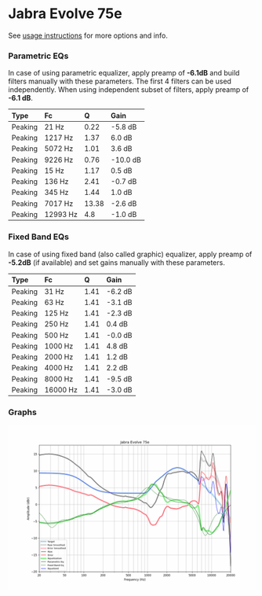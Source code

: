 # Jabra Evolve 75e
See [usage instructions](https://github.com/jaakkopasanen/AutoEq#usage) for more options and info.

### Parametric EQs
In case of using parametric equalizer, apply preamp of **-6.1dB** and build filters manually
with these parameters. The first 4 filters can be used independently.
When using independent subset of filters, apply preamp of **-6.1 dB**.

| Type    | Fc       |     Q | Gain     |
|:--------|:---------|:------|:---------|
| Peaking | 21 Hz    |  0.22 | -5.8 dB  |
| Peaking | 1217 Hz  |  1.37 | 6.0 dB   |
| Peaking | 5072 Hz  |  1.01 | 3.6 dB   |
| Peaking | 9226 Hz  |  0.76 | -10.0 dB |
| Peaking | 15 Hz    |  1.17 | 0.5 dB   |
| Peaking | 136 Hz   |  2.41 | -0.7 dB  |
| Peaking | 345 Hz   |  1.44 | 1.0 dB   |
| Peaking | 7017 Hz  | 13.38 | -2.6 dB  |
| Peaking | 12993 Hz |  4.8  | -1.0 dB  |

### Fixed Band EQs
In case of using fixed band (also called graphic) equalizer, apply preamp of **-5.2dB**
(if available) and set gains manually with these parameters.

| Type    | Fc       |    Q | Gain    |
|:--------|:---------|:-----|:--------|
| Peaking | 31 Hz    | 1.41 | -6.2 dB |
| Peaking | 63 Hz    | 1.41 | -3.1 dB |
| Peaking | 125 Hz   | 1.41 | -2.3 dB |
| Peaking | 250 Hz   | 1.41 | 0.4 dB  |
| Peaking | 500 Hz   | 1.41 | -0.0 dB |
| Peaking | 1000 Hz  | 1.41 | 4.8 dB  |
| Peaking | 2000 Hz  | 1.41 | 1.2 dB  |
| Peaking | 4000 Hz  | 1.41 | 2.2 dB  |
| Peaking | 8000 Hz  | 1.41 | -9.5 dB |
| Peaking | 16000 Hz | 1.41 | -3.0 dB |

### Graphs
![](./Jabra%20Evolve%2075e.png)
